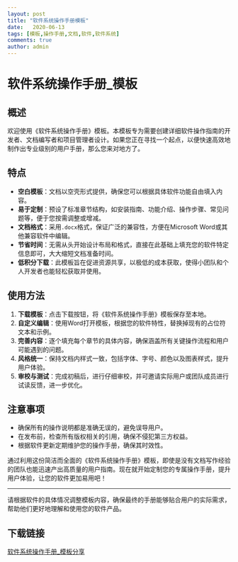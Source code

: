 ```yaml
---
layout: post
title: "软件系统操作手册模板"
date:   2020-06-13
tags: [模板,操作手册,文档,软件,软件系统]
comments: true
author: admin
---
```

# 软件系统操作手册_模板

## 概述

欢迎使用《软件系统操作手册》模板。本模板专为需要创建详细软件操作指南的开发者、文档编写者和项目管理者设计。如果您正在寻找一个起点，以便快速高效地制作出专业级别的用户手册，那么您来对地方了。

## 特点

- **空白模板**：文档以空壳形式提供，确保您可以根据具体软件功能自由填入内容。
- **易于定制**：预设了标准章节结构，如安装指南、功能介绍、操作步骤、常见问题等，便于您按需调整或增减。
- **文档格式**：采用`.docx`格式，保证广泛的兼容性，方便在Microsoft Word或其他兼容软件中编辑。
- **节省时间**：无需从头开始设计布局和格式，直接在此基础上填充您的软件特定信息即可，大大缩短文档准备时间。
- **低积分下载**：此模板旨在促进资源共享，以极低的成本获取，使得小团队和个人开发者也能轻松获取并使用。

## 使用方法

1. **下载模板**：点击下载按钮，将《软件系统操作手册》模板保存至本地。
2. **自定义编辑**：使用Word打开模板，根据您的软件特性，替换掉现有的占位符文本和示例。
3. **完善内容**：逐个填充每个章节的具体内容，确保涵盖所有关键操作流程和用户可能遇到的问题。
4. **风格统一**：保持文档内样式一致，包括字体、字号、颜色以及图表样式，提升用户体验。
5. **审校与测试**：完成初稿后，进行仔细审校，并可邀请实际用户或团队成员进行试读反馈，进一步优化。

## 注意事项

- 确保所有的操作说明都是准确无误的，避免误导用户。
- 在发布前，检查所有版权相关的引用，确保不侵犯第三方权益。
- 根据软件更新定期维护您的操作手册，确保其时效性。

通过利用这份简洁而全面的《软件系统操作手册》模板，即使是没有文档写作经验的团队也能迅速产出高质量的用户指南。现在就开始定制您的专属操作手册，提升用户体验，让您的软件更加易用吧！

---

请根据软件的具体情况调整模板内容，确保最终的手册能够贴合用户的实际需求，帮助他们更好地理解和使用您的软件产品。

## 下载链接

[软件系统操作手册_模板分享](https://pan.quark.cn/s/1179f68b4f98)